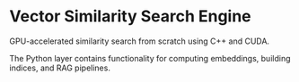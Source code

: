 # Vector Similarity Search Engine

GPU-accelerated similarity search from scratch using C++ and CUDA.

The Python layer contains functionality for computing embeddings, building indices, and RAG pipelines.
